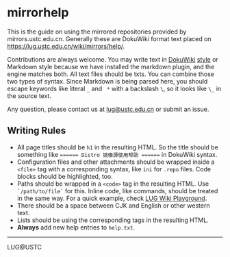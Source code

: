 mirrorhelp
==========

This is the guide on using the mirrored repositories provided by mirrors.ustc.edu.cn.
Generally these are DokuWiki format text placed on https://lug.ustc.edu.cn/wiki/mirrors/help/.

Contributions are always welcome. You may write text in [DokuWiki](https://www.dokuwiki.org/zh:syntax) [style](https://www.dokuwiki.org/wiki:syntax)
or Markdown style because we have installed the markdown plugin, and the engine matches both. All text files should be txts. You can
combine those two types of syntax. Since Markdown is being parsed here, you should
escape keywords like literal `_` and ` *` with a backslash `\`, so it looks like `\_` in the source text.

Any question, please contact us at lug@ustc.edu.cn or submit an issue.

Writing Rules
-----

- All page titles should be `h1` in the resulting HTML. So the title should be something like `====== Distro 镜像源使用帮助 ======` in DokuWiki syntax.
- Configuration files and other attachments should be wrapped inside a `<file>` tag with a corresponding syntax, like `ini` for `.repo` files. Code blocks should be highlighted, too.
- Paths should be wrapped in a `<code>` tag in the resulting HTML. Use <code>\`/path/to/file\`</code> for this. Inline code, like commands, should be treated in the same way. For a quick example, check [LUG Wiki Playground](https://lug.ustc.edu.cn/wiki/playground/playground).
- There should be a space between CJK and English or other western text.
- Lists should be using the corresponding tags in the resulting HTML. 
- **Always** add new help entries to `help.txt`.

* * *
LUG@USTC


